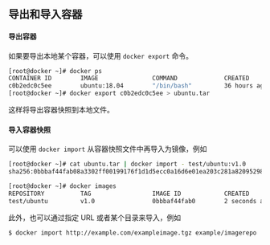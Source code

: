 ## 导出和导入容器

#### 导出容器

如果要导出本地某个容器，可以使用 `docker export` 命令。

```bash
[root@docker ~]# docker ps
CONTAINER ID        IMAGE               COMMAND             CREATED             STATUS                    PORTS               NAMES
c0b2edc0c5ee        ubuntu:18.04        "/bin/bash"         36 hours ago        Exited (0) 21 hours ago                       test
[root@docker ~]# docker export c0b2edc0c5ee > ubuntu.tar
```

这样将导出容器快照到本地文件。

#### 导入容器快照

可以使用 `docker import` 从容器快照文件中再导入为镜像，例如

```bash
[root@docker ~]# cat ubuntu.tar | docker import - test/ubuntu:v1.0
sha256:0bbbaf44fab08a3302ff00199176f1d1d5ecc0a16d6e01ea203c281a82095298

[root@docker ~]# docker images
REPOSITORY          TAG                 IMAGE ID            CREATED             SIZE
test/ubuntu         v1.0                0bbbaf44fab0        2 seconds ago       64.2MB
```

此外，也可以通过指定 URL 或者某个目录来导入，例如

```bash
$ docker import http://example.com/exampleimage.tgz example/imagerepo
```